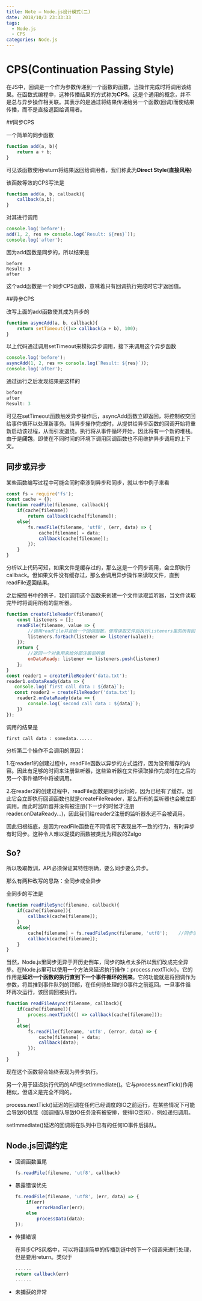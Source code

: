 ```yaml
---
title: Note — Node.js设计模式(二)
date: 2018/10/3 23:33:33
tags:
  - Node.js
  - CPS
categories: Node.js
---
```


# CPS(Continuation Passing Style)

在JS中，回调是一个作为参数传递到一个函数的函数，当操作完成时将调用该结果。在函数式编程中，这种传播结果的方式称为**CPS**。这是个通用的概念，并不是总与异步操作相关联。其表示的是通过将结果传递给另一个函数(回调)而使结果传播，而不是直接返回给调用者。

<!-- more -->

##同步CPS

一个简单的同步函数

```javascript
function add(a, b){
    return a + b;
}
```

可见该函数使用return将结果返回给调用者，我们称此为**Direct Style(直接风格)**

该函数等效的CPS写法是

```javascript
function add(a, b, callback){
    callback(a,b);
}
```

对其进行调用

```javascript
console.log('before');
add(1, 2, res => console.log(`Result: ${res}`));
console.log('after');
```

因为add函数是同步的，所以结果是

```
before
Result: 3
after
```

这个add函数是一个同步CPS函数，意味着只有回调执行完成时它才返回值。

##异步CPS

改写上面的add函数使其成为异步的

```javascript
function asyncAdd(a, b, callback){
    return setTimeout(()=> callback(a + b), 100);
}
```

以上代码通过调用setTimeout来模拟异步调用，接下来调用这个异步函数

```javascript
console.log('before');
asyncAdd(1, 2, res => console.log(`Result: ${res}`));
console.log('after');
```

通过运行之后发现结果是这样的

```javascript
before
after
Result: 3
```

可见在setTimeout函数触发异步操作后，asyncAdd函数立即返回，将控制权交回给事件循环以处理新事务。当异步操作完成时，从提供给异步函数的回调开始将重新启动该过程，从而引发退绕。执行将从事件循环开始，因此将有一个新的堆栈。由于是**闭包**，即使在不同时间的环境下调用回调函数也不用维护异步调用的上下文。

## 同步或异步

某些函数编写过程中可能会同时牵涉到异步和同步，就以书中例子来看

```javascript
const fs = require('fs');
const cache = {};
function readFile(filename, callback){
    if(cache[filename])
        return callback(cache[filename]);
    else{
        fs.readFile(filename, 'utf8', (err, data) => {
            cache[filename] = data;
            callback(cache[filename]);
        });
    }
}
```

分析以上代码可知，如果文件是缓存过的，那么这是一个同步调用，会立即执行callback。但如果文件没有缓存过，那么会调用异步操作来读取文件，直到readFile返回结果。

之后按照书中的例子，我们调用这个函数来创建一个文件读取监听器，当文件读取完毕时将调用所有的监听器。

```javascript
function createFileReader(filename){
    const listeners = [];
    readFile(filename, value => {
        //调用readFile并且给一个回调函数，使得读取文件后执行listeners里的所有回调函数
        listeners.forEach(listener => listener(value));
    });
    return {
       	//返回一个对象用来给外部注册监听器
        onDataReady: listener => listeners.push(listener)
    };
}
const reader1 = createFileReader('data.txt');
reader1.onDataReady(data => {
   console.log(`first call data : ${data}`);
   const reader2 = createFileReader('data.txt');
    reader2.onDataReady(data => {
        console.log(`second call data : ${data}`);
    })
});
```

调用的结果是

```
first call data : somedata......
```

分析第二个操作不会调用的原因：

1.在reader1的创建过程中，readFile函数以异步的方式运行，因为没有缓存的内容。因此有足够的时间来注册监听器，这些监听器在文件读取操作完成时在之后的另一个事件循环中将被调用。

2.在reader2的创建过程中，readFile函数是同步运行的，因为已经有了缓存。因此它会立即执行回调函数也就是createFileReader，那么所有的监听器也会被立即调用。而此时监听器并没有被注册(下一步的时候才注册reader.onDataReady...)，因此我们给reader2注册的监听器永远不会被调用。

因此归根结底，是因为readFile函数在不同情况下表现出不一致的行为，有时异步有时同步。这种令人难以捉摸的函数被类比为释放的Zalgo

## So?

所以吸取教训，API必须保证其特性明确，要么同步要么异步。

那么有两种改写的思路：全同步或全异步

全同步的写法是

```javascript
function readFileSync(filename, callback){
    if(cache[filename]){
        callback(cache[filename]);
    }
    else{
        cache[filename] = fs.readFileSync(filename, 'utf8');	//同步读取，没有回调函数
        callback(cache[filename]);
    }
}
```

当然，Node.js里同步无异于开历史倒车，同步的缺点太多所以我们改成完全异步。在Node.js里可以使用一个方法来延迟执行操作：process.nextTick()。它的作用是**延迟一个函数的执行直到下一个事件循环的到来**。它的功能就是将回调作为参数，将其推到事件队列的顶部，在任何待处理的IO事件之前返回。一旦事件循环再次运行，该回调回被执行。

```javascript
function readFileAsync(filename, callback){
    if(cache[filename]){
        process.nextTick(() => callback(cache[filename]));
    }
    else{
        fs.readFile(filename, 'utf8', (error, data) => {
            cache[filename] = data;
            callback(data);
        });
    }
}
```

现在这个函数将会始终表现为异步执行。

另一个用于延迟执行代码的API是setImmediate()。它与process.nextTick()作用相似，但语义是完全不同的。

process.nextTick()延迟的回调在任何已经调度的IO之前运行，在某些情况下可能会导致IO饥饿（回调插队导致IO任务没有被安排，使得IO空闲），例如递归调用。

setImmediate()延迟的回调将在队列中已有的任何IO事件后排队。



## Node.js回调约定

* 回调函数置尾

  ```javascript
  fs.readFile(filename, 'utf8', callback)
  ```

* 暴露错误优先 

  ```javascript
  fs.readFile(filename, 'utf8', (err, data) => {
      if(err)
          errorHandler(err);
      else
          processData(data);
  });
  ```


* 传播错误

  在异步CPS风格中，可以将错误简单的传播到链中的下一个回调来进行处理，但是要用return。类似于

  ```javascript
  ......
  return callback(err)
  ......
  ```

* 未捕获的异常
